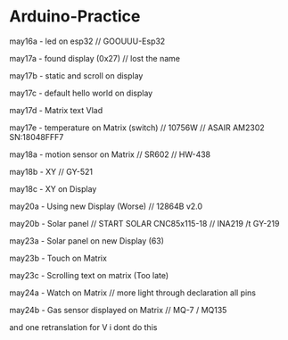 # Arduino-Practice

may16a - led on esp32 // GOOUUU-Esp32

may17a - found display (0x27) // lost the name

may17b - static and scroll on display 

may17c - default hello world on display

may17d - Matrix text Vlad 

may17e - temperature on Matrix (switch) // 10756W // ASAIR AM2302 SN:18048FFF7

may18a - motion sensor on Matrix // SR602 // HW-438

may18b - XY // GY-521

may18c - XY on Display

may20a - Using new Display (Worse) // 12864B v2.0

may20b - Solar panel // START SOLAR CNC85x115-18 // INA219 /t GY-219

may23a - Solar panel on new Display (63)

may23b - Touch on Matrix

may23c - Scrolling text on matrix (Too late)

may24a - Watch on Matrix // more light through declaration all pins

may24b - Gas sensor displayed on Matrix // MQ-7 / MQ135

and one retranslation for V i dont do this
